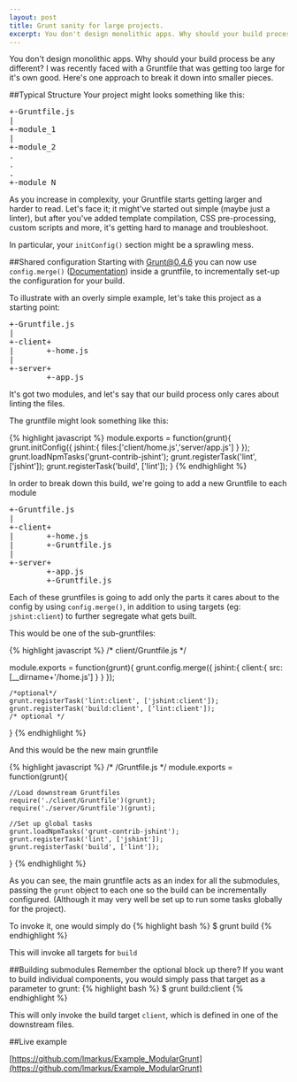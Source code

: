 ```yaml
---
layout: post
title: Grunt sanity for large projects.
excerpt: You don't design monolithic apps. Why should your build process be any different?
---
```


You don't design monolithic apps. Why should your build process be any different?
I was recently faced with a Gruntfile that was getting too large for it's own good. Here's one approach to break it down
into smaller pieces.

##Typical Structure
Your project might looks something like this:
<pre>
+-Gruntfile.js
|
+-module_1
|
+-module_2
.
.
.
+-module_N
</pre>

As you increase in complexity, your Gruntfile starts getting larger and harder to read. Let's face it; it might've started out simple
(maybe just a linter), but after you've added template compilation, CSS pre-processing, custom scripts and more, it's getting
hard to manage and troubleshoot.

In particular, your `initConfig()` section might be a sprawling mess.

##Shared configuration
Starting with Grunt@0.4.6 you can now use `config.merge()` ([Documentation](http://gruntjs.com/api/grunt.config#grunt.config.merge)) inside a gruntfile, to incrementally set-up the configuration for your build.

To illustrate with an overly simple example, let's take this project as a starting point:
<pre>
+-Gruntfile.js
|
+-client+
|       +-home.js
|
+-server+
        +-app.js
</pre>


It's got two modules, and let's say that our build process only cares about linting the files.

The gruntfile might look something like this:

{% highlight javascript %}
module.exports = function(grunt){
    grunt.initConfig({
        jshint:{
            files:['client/home.js','server/app.js']
        }
    });
    grunt.loadNpmTasks('grunt-contrib-jshint');
    grunt.registerTask('lint', ['jshint']);
    grunt.registerTask('build', ['lint']);
}
{% endhighlight %}


In order to break down this build, we're going to add a new Gruntfile to each module

<pre>
+-Gruntfile.js
|
+-client+
|       +-home.js
|       +-Gruntfile.js
|
+-server+
        +-app.js
        +-Gruntfile.js
</pre>

Each of these gruntfiles is going to add only the parts it cares about to the config by using `config.merge()`, in addition to
using targets (eg: `jshint:client`) to further segregate what gets built.

This would be one of the sub-gruntfiles:

{% highlight javascript %}
/* client/Gruntfile.js */

module.exports = function(grunt){
    grunt.config.merge({
        jshint:{
            client:{
                src:[__dirname+'/home.js']
            }
        }
    });

    /*optional*/
    grunt.registerTask('lint:client', ['jshint:client']);
    grunt.registerTask('build:client', ['lint:client']);
    /* optional */
}
{% endhighlight %}

And this would be the new main gruntfile

{% highlight javascript %}
/* /Gruntfile.js */
module.exports = function(grunt){

    //Load downstream Gruntfiles
    require('./client/Gruntfile')(grunt);
    require('./server/Gruntfile')(grunt);

    //Set up global tasks
    grunt.loadNpmTasks('grunt-contrib-jshint');
    grunt.registerTask('lint', ['jshint']);
    grunt.registerTask('build', ['lint']);
}
{% endhighlight %}


As you can see, the main gruntfile acts as an index for all the submodules, passing the `grunt` object to each one so the
build can be incrementally configured. (Although it may very well be set up to run some tasks globally for the project).


To invoke it, one would simply do
{% highlight bash %}
$ grunt build
{% endhighlight %}

This will invoke all targets for `build`


##Building submodules
Remember the optional block up there?  If you want to build individual components, you would simply pass that
target as a parameter to grunt:
{% highlight bash %}
$ grunt build:client
{% endhighlight %}

This will only invoke the build target `client`, which is defined in one of the downstream files.

##Live example

[https://github.com/lmarkus/Example_ModularGrunt](https://github.com/lmarkus/Example_ModularGrunt)



